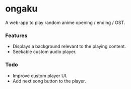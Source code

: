 # ongaku
   
A web-app to play random anime opening / ending / OST.

### Features
* Displays a background relevant to the playing content.
* Seekable custom audio player.

### Todo
* Improve custom player UI.
* Add next song button to the player.
